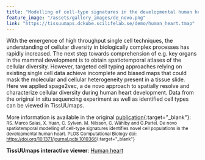```yaml
---
title: "Modelling of cell-type signatures in the developmental human heart"
feature_image: "/assets/gallery_images/de_novo.png"
link: "https://tissuumaps.dckube.scilifelab.se/demo/human_heart.tmap"
---
```


With the emergence of high throughput single cell techniques, the understanding of cellular diversity in biologically complex processes has rapidly increased. The next step towards comprehension of e.g. key organs in the mammal development is to obtain spatiotemporal atlases of the cellular diversity. However, targeted cell typing approaches relying on existing single cell data achieve incomplete and biased maps that could mask the molecular and cellular heterogeneity present in a tissue slide. Here we applied spage2vec, a de novo approach to spatially resolve and characterize cellular diversity during human heart development. Data from the original in situ sequencing experiment as well as identified cell types can be viewed in TissUUmaps. 

More information is available in the original [publication](https://doi.org/10.1371/journal.pcbi.1010366){:target="_blank"}: \
<small>RS. Marco Salas, X. Yuan,  C. Sylven,  M. Nilsson,  C. Wählby and  G.Partel. De novo spatiotemporal modelling of cell-type signatures identifies novel cell populations in the developmental human heart. PLOS Computational Biology doi: <https://doi.org/10.1371/journal.pcbi.1010366>{:target="_blank"}</small>

**TissUUmaps interactive viewer**: 
<a href='https://tissuumaps.dckube.scilifelab.se/demo/human_heart.tmap' target="_blank" class="button">Human heart</a>